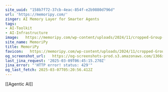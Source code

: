 ```yaml
---
site_uuid: "158b7f72-37cb-4eac-854f-e2b9880d796d"
url: 'https://memoripy.com/'
zinger: AI Memory Layer for Smarter Agents
tags:
- AI-Toolkit
- AI-Infrastructure
image:   https://memoripy.com/wp-content/uploads/2024/11/cropped-Group-2222-1-2-180x180.png
site_name: MemoriPy
title: MemoriPy
favicon:   https://memoripy.com/wp-content/uploads/2024/11/cropped-Group-2222-1-2-192x192.png
og_screenshot_url:   https://og-screenshots-prod.s3.amazonaws.com/1366x768/80/false/15d67082028cb8ac2038d5f78908949272eb0588df1457afb291345f28d601fd.jpeg
last_jina_request: '2025-03-09T06:45:15.270Z'
jina_error: "'HTTP error! status: 429'"
og_last_fetch: 2025-03-07T05:20:56.412Z
---
```

[[Agentic AI]]
